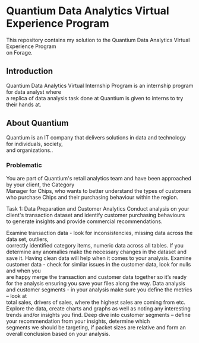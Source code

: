 <h1>Quantium Data Analytics Virtual Experience Program</h1>
This repository contains my solution to the Quantium Data Analytics Virtual Experience Program<br />on Forage.

<h2>Introduction</h2>
Quantium Data Analytics Virtual Internship Program is an internship program for data analyst where<br /> a replica of data analysis task done at Quantium is given to interns to try their hands at.

<h2>About Quantium</h2>
Quantium is an IT company that delivers solutions in data and technology for individuals, society,<br /> and organizations..

<h3>Problematic</h3>
You are part of Quantium's retail analytics team and have been approached by your client, the Category<br /> Manager for Chips, who wants to better understand the types of customers who purchase Chips and their purchasing behaviour within the region.

Task 1: Data Preparation and Customer Analytics
Conduct analysis on your client's transaction dataset and identify customer purchasing behaviours<br /> to generate insights and provide commercial recommendations.

Examine transaction data - look for inconsistencies, missing data across the data set, outliers,<br /> correctly identified category items, numeric data across all tables. If you determine any anomalies make the necessary changes in the dataset and save it. Having clean data will help when it comes to your analysis.
Examine customer data - check for similar issues in the customer data, look for nulls and when you<br /> are happy merge the transaction and customer data together so it’s ready for the analysis ensuring you save your files along the way.
Data analysis and customer segments - in your analysis make sure you define the metrics – look at<br /> total sales, drivers of sales, where the highest sales are coming from etc. Explore the data, create charts and graphs as well as noting any interesting trends and/or insights you find.
Deep dive into customer segments – define your recommendation from your insights, determine which<br /> segments we should be targeting, if packet sizes are relative and form an overall conclusion based on your analysis.
